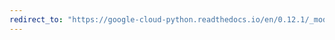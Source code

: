 ```yaml
---
redirect_to: "https://google-cloud-python.readthedocs.io/en/0.12.1/_modules/gcloud/bigtable/row_filters.html"
---
```


